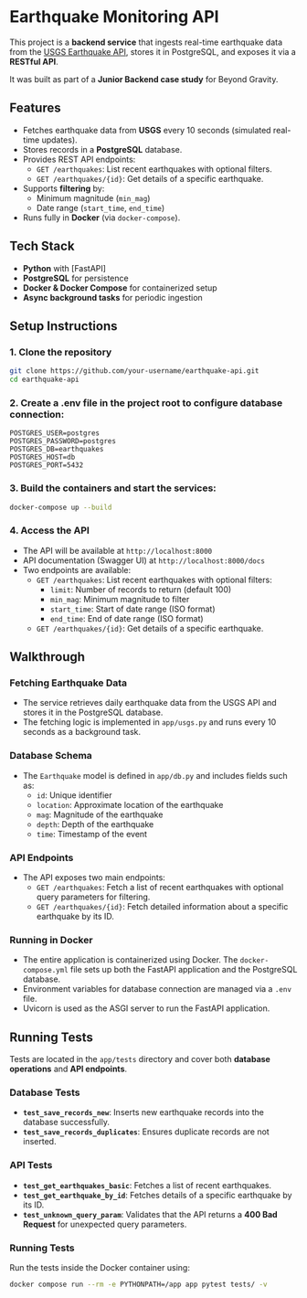# Earthquake Monitoring API

This project is a **backend service** that ingests real-time earthquake data from the [USGS Earthquake API](https://earthquake.usgs.gov/fdsnws/event/1/), stores it in PostgreSQL, and exposes it via a **RESTful API**.  

It was built as part of a **Junior Backend case study** for Beyond Gravity.

## Features

- Fetches earthquake data from **USGS** every 10 seconds (simulated real-time updates).  
- Stores records in a **PostgreSQL** database.  
- Provides REST API endpoints:
  - `GET /earthquakes`: List recent earthquakes with optional filters.
  - `GET /earthquakes/{id}`: Get details of a specific earthquake.
- Supports **filtering** by:
  - Minimum magnitude (`min_mag`)
  - Date range (`start_time`, `end_time`)
- Runs fully in **Docker** (via `docker-compose`).

## Tech Stack

- **Python** with [FastAPI]
- **PostgreSQL** for persistence  
- **Docker & Docker Compose** for containerized setup  
- **Async background tasks** for periodic ingestion  

## Setup Instructions

### 1. Clone the repository
```bash
git clone https://github.com/your-username/earthquake-api.git
cd earthquake-api
```

### 2. Create a .env file in the project root to configure database connection:
```env
POSTGRES_USER=postgres
POSTGRES_PASSWORD=postgres
POSTGRES_DB=earthquakes
POSTGRES_HOST=db
POSTGRES_PORT=5432
```

### 3. Build the containers and start the services:
```bash
docker-compose up --build
```

### 4. Access the API
- The API will be available at `http://localhost:8000`
- API documentation (Swagger UI) at `http://localhost:8000/docs`
- Two endpoints are available:
  - `GET /earthquakes`: List recent earthquakes with optional filters: 
    - `limit`: Number of records to return (default 100)
    - `min_mag`: Minimum magnitude to filter
    - `start_time`: Start of date range (ISO format)
    - `end_time`: End of date range (ISO format)
  - `GET /earthquakes/{id}`: Get details of a specific earthquake.


## Walkthrough
### Fetching Earthquake Data
  - The service retrieves daily earthquake data from the USGS API and stores it in the PostgreSQL database.
  - The fetching logic is implemented in `app/usgs.py` and runs every 10 seconds as a background task.

### Database Schema
- The `Earthquake` model is defined in `app/db.py` and includes fields such as:
  - `id`: Unique identifier
  - `location`: Approximate location of the earthquake
  - `mag`: Magnitude of the earthquake
  - `depth`: Depth of the earthquake
  - `time`: Timestamp of the event

### API Endpoints
- The API exposes two main endpoints:
  - `GET /earthquakes`: Fetch a list of recent earthquakes with optional query parameters for filtering.
  - `GET /earthquakes/{id}`: Fetch detailed information about a specific earthquake by its ID.

### Running in Docker
- The entire application is containerized using Docker. The `docker-compose.yml` file sets up both the FastAPI application and the PostgreSQL database.
- Environment variables for database connection are managed via a `.env` file.
- Uvicorn is used as the ASGI server to run the FastAPI application.

## Running Tests

Tests are located in the `app/tests` directory and cover both **database operations** and **API endpoints**.  

### Database Tests
- **`test_save_records_new`**: Inserts new earthquake records into the database successfully.
- **`test_save_records_duplicates`**: Ensures duplicate records are not inserted.

### API Tests
- **`test_get_earthquakes_basic`**: Fetches a list of recent earthquakes.
- **`test_get_earthquake_by_id`**: Fetches details of a specific earthquake by its ID.
- **`test_unknown_query_param`**: Validates that the API returns a **400 Bad Request** for unexpected query parameters.

### Running Tests
Run the tests inside the Docker container using:

```bash
docker compose run --rm -e PYTHONPATH=/app app pytest tests/ -v
```


